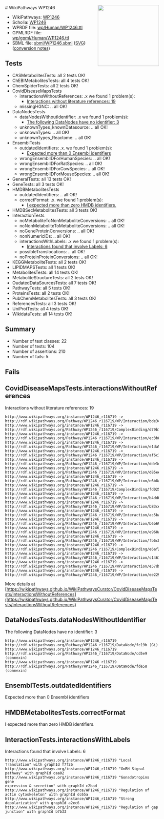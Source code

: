 <img style="float: right; width: 200px" src="../logo.png" />
# WikiPathways WP1246

* WikiPathways: [WP1246](https://identifiers.org/wikipathways:WP1246)
* Scholia: [WP1246](https://scholia.toolforge.org/wikipathways/WP1246)
* WPRDF file: [wp/Human/WP1246.ttl](../wp/Human/WP1246.ttl)
* GPMLRDF file: [wp/gpml/Human/WP1246.ttl](../wp/gpml/Human/WP1246.ttl)
* SBML file: [sbml/WP1246.sbml](../sbml/WP1246.sbml) ([SVG](../sbml/WP1246.svg)) ([conversion notes](../sbml/WP1246.txt))

## Tests
* CASMetabolitesTests: all 2 tests OK!
* ChEBIMetabolitesTests: all 4 tests OK!
* ChemSpiderTests: all 2 tests OK!
* CovidDiseaseMapsTests
    * interactionsWithoutReferences: .x we found 1 problem(s):
        * [Interactions without literature references: 19](#9701ccea)
    * missingHGNC: .. all OK!
* DataNodesTests
    * dataNodesWithoutIdentifier: .x we found 1 problem(s):
        * [The following DataNodes have no identifier: 3](#d2d32fa2)
    * unknownTypes_knownDatasource: .. all OK!
    * unknownTypes: .. all OK!
    * unknownTypes_Reactome: .. all OK!
* EnsemblTests
    * outdatedIdentifiers: .x. we found 1 problem(s):
        * [Expected more than 0 Ensembl identifiers](#f44398b7)
    * wrongEnsemblIDForHumanSpecies: .. all OK!
    * wrongEnsemblIDForRatSpecies: .. all OK!
    * wrongEnsemblIDForCowSpecies: .. all OK!
    * wrongEnsemblIDForMouseSpecies: .. all OK!
* GeneralTests: all 13 tests OK!
* GeneTests: all 3 tests OK!
* HMDBMetabolitesTests
    * outdatedIdentifiers: .. all OK!
    * correctFormat: .x. we found 1 problem(s):
        * [I expected more than zero HMDB identifiers.](#ad154c1e)
* HMDBSecMetabolitesTests: all 3 tests OK!
* InteractionTests
    * noMetaboliteToNonMetaboliteConversions: .. all OK!
    * noNonMetaboliteToMetaboliteConversions: .. all OK!
    * noGeneProteinConversions: .. all OK!
    * nonNumericIDs: .. all OK!
    * interactionsWithLabels: .x we found 1 problem(s):
        * [Interactions found that involve Labels: 6](#630d267d)
    * possibleTranslocations: .. all OK!
    * noProteinProteinConversions: .. all OK!
* KEGGMetaboliteTests: all 2 tests OK!
* LIPIDMAPSTests: all 1 tests OK!
* MetabolitesTests: all 14 tests OK!
* MetaboliteStructureTests: all 2 tests OK!
* OudatedDataSourcesTests: all 7 tests OK!
* PathwayTests: all 5 tests OK!
* ProteinsTests: all 2 tests OK!
* PubChemMetabolitesTests: all 3 tests OK!
* ReferencesTests: all 3 tests OK!
* UniProtTests: all 4 tests OK!
* WikidataTests: all 14 tests OK!


## Summary

* Number of test classes: 22
* Number of tests: 104
* Number of assertions: 210
* Number of fails: 5

## Fails

<a name="9701ccea" />

## CovidDiseaseMapsTests.interactionsWithoutReferences

Interactions without literature references: 19
```
http://www.wikipathways.org/instance/WP1246_r116719 -> http://rdf.wikipathways.org/Pathway/WP1246_r116719/WP/Interaction/bde3c
http://www.wikipathways.org/instance/WP1246_r116719 -> http://rdf.wikipathways.org/Pathway/WP1246_r116719/ComplexBinding/d79b1
http://www.wikipathways.org/instance/WP1246_r116719 -> http://rdf.wikipathways.org/Pathway/WP1246_r116719/WP/Interaction/ec3b8
http://www.wikipathways.org/instance/WP1246_r116719 -> http://rdf.wikipathways.org/Pathway/WP1246_r116719/WP/Interaction/e1da5
http://www.wikipathways.org/instance/WP1246_r116719 -> http://rdf.wikipathways.org/Pathway/WP1246_r116719/WP/Interaction/af6c1
http://www.wikipathways.org/instance/WP1246_r116719 -> http://rdf.wikipathways.org/Pathway/WP1246_r116719/WP/Interaction/dde3c
http://www.wikipathways.org/instance/WP1246_r116719 -> http://rdf.wikipathways.org/Pathway/WP1246_r116719/WP/Interaction/d85ee
http://www.wikipathways.org/instance/WP1246_r116719 -> http://rdf.wikipathways.org/Pathway/WP1246_r116719/WP/Interaction/e6b84
http://www.wikipathways.org/instance/WP1246_r116719 -> http://rdf.wikipathways.org/Pathway/WP1246_r116719/ComplexBinding/fd025
http://www.wikipathways.org/instance/WP1246_r116719 -> http://rdf.wikipathways.org/Pathway/WP1246_r116719/WP/Interaction/b4dd0
http://www.wikipathways.org/instance/WP1246_r116719 -> http://rdf.wikipathways.org/Pathway/WP1246_r116719/WP/Interaction/b83ce
http://www.wikipathways.org/instance/WP1246_r116719 -> http://rdf.wikipathways.org/Pathway/WP1246_r116719/WP/Interaction/ac5ba
http://www.wikipathways.org/instance/WP1246_r116719 -> http://rdf.wikipathways.org/Pathway/WP1246_r116719/WP/Interaction/b6b69
http://www.wikipathways.org/instance/WP1246_r116719 -> http://rdf.wikipathways.org/Pathway/WP1246_r116719/WP/Interaction/e960a
http://www.wikipathways.org/instance/WP1246_r116719 -> http://rdf.wikipathways.org/Pathway/WP1246_r116719/WP/Interaction/fb6c8
http://www.wikipathways.org/instance/WP1246_r116719 -> http://rdf.wikipathways.org/Pathway/WP1246_r116719/ComplexBinding/e6af2
http://www.wikipathways.org/instance/WP1246_r116719 -> http://rdf.wikipathways.org/Pathway/WP1246_r116719/WP/Interaction/c1461
http://www.wikipathways.org/instance/WP1246_r116719 -> http://rdf.wikipathways.org/Pathway/WP1246_r116719/WP/Interaction/e57d9
http://www.wikipathways.org/instance/WP1246_r116719 -> http://rdf.wikipathways.org/Pathway/WP1246_r116719/WP/Interaction/ee229
```

More details at [https://wikipathways.github.io/WikiPathwaysCurator/CovidDiseaseMapsTests/interactionsWithoutReferences](https://wikipathways.github.io/WikiPathwaysCurator/CovidDiseaseMapsTests/interactionsWithoutReferences)

<a name="d2d32fa2" />

## DataNodesTests.dataNodesWithoutIdentifier

The following DataNodes have no identifier: 3
```
http://www.wikipathways.org/instance/WP1246_r116719 http://rdf.wikipathways.org/Pathway/WP1246_r116719/DataNode/fc19b (Gi)
http://www.wikipathways.org/instance/WP1246_r116719 http://rdf.wikipathways.org/Pathway/WP1246_r116719/DataNode/cd5e9 (connexin)
http://www.wikipathways.org/instance/WP1246_r116719 http://rdf.wikipathways.org/Pathway/WP1246_r116719/DataNode/fde58 (connexin)
```

<a name="f44398b7" />

## EnsemblTests.outdatedIdentifiers

Expected more than 0 Ensembl identifiers
<a name="ad154c1e" />

## HMDBMetabolitesTests.correctFormat

I expected more than zero HMDB identifiers.
<a name="630d267d" />

## InteractionTests.interactionsWithLabels

Interactions found that involve Labels: 6
```
http://www.wikipathways.org/instance/WP1246_r116719 "Local Translation" with graphId f7f26
http://www.wikipathways.org/instance/WP1246_r116719 "GnRH Signal pathway" with graphId caa02
http://www.wikipathways.org/instance/WP1246_r116719 "Gonadotropins gene 
expression & secretion" with graphId c2bad
http://www.wikipathways.org/instance/WP1246_r116719 "Regulation of actin cytoskeleton" with graphId dc65a
http://www.wikipathways.org/instance/WP1246_r116719 "Strong depolarization" with graphId a2ec6
http://www.wikipathways.org/instance/WP1246_r116719 "Regulation of gap junction" with graphId b7b33
```


